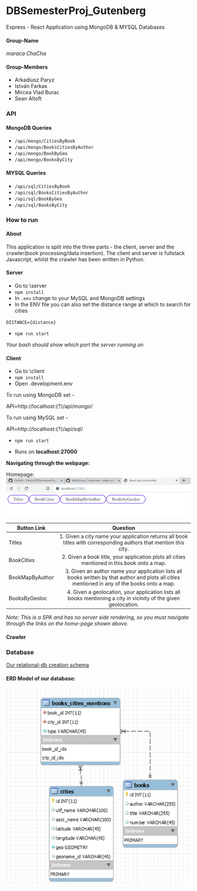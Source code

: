 # DBSemesterProj_Gutenberg
Express - React Application using MongoDB & MYSQL Databases

#### Group-Name

*maraca ChaCha*

#### Group-Members

* Arkadiusz Paryz
* István Farkas
* Mircea Vlad Burac
* Sean Altoft

### API

#### MongoDB Queries
* `/api/mongo/CitiesByBook`
* `/api/mongo/BooksCitiesByAuthor`
* `/api/mongo/BookByGeo`
* `/api/mongo/BooksByCity`

#### MYSQL Queries
* `/api/sql/CitiesByBook`
* `/api/sql/BooksCitiesByAuthor`
* `/api/sql/BookByGeo`
* `/api/sql/BooksByCity`

### How to run

#### About

This application is split into the three parts - the client, server and the crawler(book processing/data insertion).
The client and server is fullstack Javascript, whilst the crawler has been written in Python.

#### Server
* Go to \server
* `npm install`
* In `.env` change to your MySQL and MongoDB settings
* In the ENV file you can also set the distance range at which to search for cities

`DISTANCE={distance}`


* `npm run start`

*Your bash should show which port the server running on*

#### Client
* Go to \client
* `npm install`
* Open .development.env 

To run using MongoDB set - 

API=http://localhost:{?}/api/mongo/

To run using MySQL set - 

API=http://localhost:{?}/api/sql/
* `npm run start`

* Runs on __localhost:27000__

**Navigating through the webpage:**

Homepage: ![alt text](https://github.com/FarkIst/DBSemesterProj_Gutenberg/blob/master/img/home.png "Home page nav bar")

| Button Link        | Question           | 
| ------------- |:-------------:| 
| Titles      | 1. Given a city name your application returns all book titles with corresponding authors that mention this city. |
| BookCities      | 2. Given a book title, your application plots all cities mentioned in this book onto a map.      |   
| BookMapByAuthor | 3. Given an author name your application lists all books written by that author and plots all cities mentioned in any of the books onto a map.    | 
| BooksByGeoloc | 4. Given a geolocation, your application lists all books mentioning a city in vicinity of the given geolocation.      | 

*Note: This is a SPA and has no server side rendering, so you must navigate through the links on the home-page shown above.*

#### Crawler


### Database

[Our relational-db creation schema](https://github.com/FarkIst/DBSemesterProj_Gutenberg/blob/master/crawler/sql/create.sql)

#### ERD Model of our database:

 ![alt text](https://github.com/FarkIst/DBSemesterProj_Gutenberg/blob/master/img/relational_model.png "erd diagram for database")